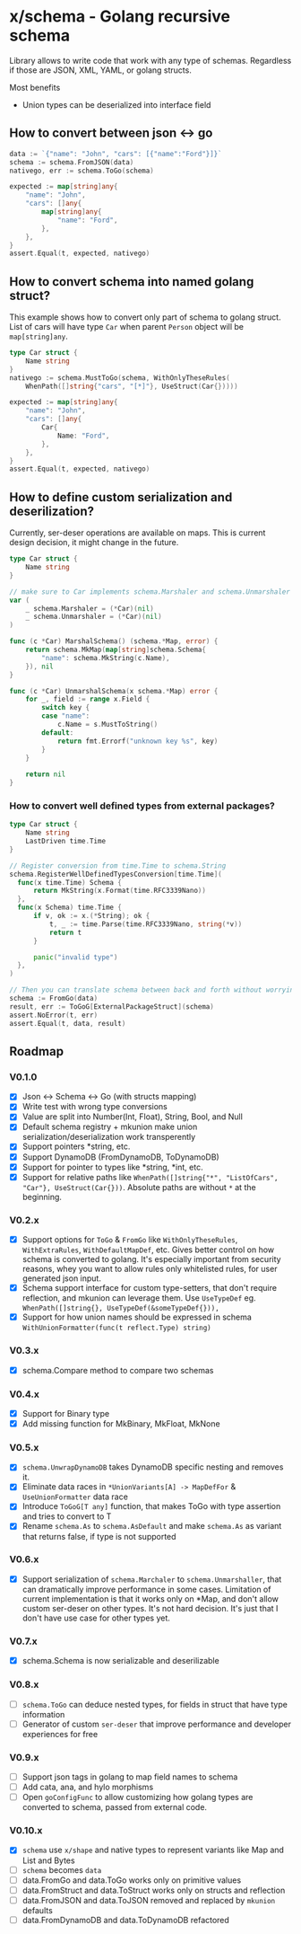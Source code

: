 # x/schema - Golang recursive schema
Library allows to write code that work with any type of schemas.
Regardless if those are JSON, XML, YAML, or golang structs.

Most benefits
- Union types can be deserialized into interface field

## How to convert between json <-> go
```go
data := `{"name": "John", "cars": [{"name":"Ford"}]}`
schema := schema.FromJSON(data)
nativego, err := schema.ToGo(schema)

expected := map[string]any{
    "name": "John",
    "cars": []any{
        map[string]any{
            "name": "Ford",
        },
    },
}
assert.Equal(t, expected, nativego)
```

## How to convert schema into named golang struct?
This example shows how to convert only part of schema to golang struct.
List of cars will have type `Car` when parent `Person` object will be `map[string]any`.
```go
type Car struct {
    Name string
}
nativego := schema.MustToGo(schema, WithOnlyTheseRules(
	WhenPath([]string{"cars", "[*]"}, UseStruct(Car{}))))

expected := map[string]any{
    "name": "John",
    "cars": []any{
        Car{
            Name: "Ford",
        },
    },
}
assert.Equal(t, expected, nativego)
```

## How to define custom serialization and deserilization?
Currently, ser-deser operations are available on maps.
This is current design decision, it might change in the future.

```go
type Car struct {
    Name string
}

// make sure to Car implements schema.Marshaler and schema.Unmarshaler
var (
	_ schema.Marshaler = (*Car)(nil)
    _ schema.Unmarshaler = (*Car)(nil)
)

func (c *Car) MarshalSchema() (schema.*Map, error) {
    return schema.MkMap(map[string]schema.Schema{
        "name": schema.MkString(c.Name),
    }), nil
}

func (c *Car) UnmarshalSchema(x schema.*Map) error {
    for _, field := range x.Field {
        switch key {
        case "name":
            c.Name = s.MustToString()
        default:
            return fmt.Errorf("unknown key %s", key)
        }
    }
	
    return nil
}
```

### How to convert well defined types from external packages?
```go
type Car struct {
    Name string
    LastDriven time.Time
}

// Register conversion from time.Time to schema.String
schema.RegisterWellDefinedTypesConversion[time.Time](
  func(x time.Time) Schema {
      return MkString(x.Format(time.RFC3339Nano))
  },
  func(x Schema) time.Time {
      if v, ok := x.(*String); ok {
          t, _ := time.Parse(time.RFC3339Nano, string(*v))
          return t
      }

      panic("invalid type")
  },
)

// Then you can translate schema between back and forth without worrying about time.Time
schema := FromGo(data)
result, err := ToGoG[ExternalPackageStruct](schema)
assert.NoError(t, err)
assert.Equal(t, data, result)
```

## Roadmap
### V0.1.0
- [x] Json <-> Schema <-> Go (with structs mapping)
- [x] Write test with wrong type conversions
- [x] Value are split into Number(Int, Float), String, Bool, and Null
- [x] Default schema registry + mkunion make union serialization/deserialization work transperently
- [x] Support pointers *string, etc.
- [x] Support DynamoDB (FromDynamoDB, ToDynamoDB)
- [x] Support for pointer to types like *string, *int, etc.
- [x] Support for relative paths like `WhenPath([]string{"*", "ListOfCars", "Car"}, UseStruct(Car{}))`. 
      Absolute paths are without `*` at the beginning.
 
### V0.2.x
- [x] Support options for `ToGo` & `FromGo` like `WithOnlyTheseRules`, `WithExtraRules`, `WithDefaultMapDef`, etc. 
      Gives better control on how schema is converted to golang.
      It's especially important from security reasons, whey you want to allow rules only whitelisted rules, for user generated json input.
- [x] Schema support interface for custom type-setters, that don't require reflection, and mkunion can leverage them. Use `UseTypeDef` eg. `WhenPath([]string{}, UseTypeDef(&someTypeDef{})),`
- [x] Support for how union names should be expressed in schema `WithUnionFormatter(func(t reflect.Type) string)`

### V0.3.x
- [x] schema.Compare method to compare two schemas

### V0.4.x
- [x] Support for Binary type
- [x] Add missing function for MkBinary, MkFloat, MkNone

### V0.5.x
- [x] `schema.UnwrapDynamoDB` takes DynamoDB specific nesting and removes it.
- [x] Eliminate data races in `*UnionVariants[A] -> MapDefFor` & `UseUnionFormatter` data race
- [x] Introduce `ToGoG[T any]` function, that makes ToGo with type assertion and tries to convert to T
- [x] Rename `schema.As` to `schema.AsDefault` and make `schema.As` as variant that returns false, if type is not supported

### V0.6.x
- [x] Support serialization of `schema.Marchaler` to `schema.Unmarshaller`, that can dramatically improve performance in some cases.
      Limitation of current implementation is that it works only on *Map, and don't allow custom ser-deser on other types.
      It's not hard decision. It's just that I don't have use case for other types yet.

### V0.7.x
- [x] schema.Schema is now serializable and deserilizable

### V0.8.x
- [ ] `schema.ToGo` can deduce nested types, for fields in struct that have type information
- [ ] Generator of custom `ser-deser` that improve performance and developer experiences for free

### V0.9.x
- [ ] Support json tags in golang to map field names to schema
- [ ] Add cata, ana, and hylo morphisms
- [ ] Open `goConfigFunc` to allow customizing how golang types are converted to schema, passed from external code.

### V0.10.x
- [x] `schema` use `x/shape` and native types to represent variants like Map and List and Bytes
- [ ] `schema` becomes `data`
- [ ] data.FromGo and data.ToGo works only on primitive values
- [ ] data.FromStruct and data.ToStruct works only on structs and reflection
- [ ] data.FromJSON and data.ToJSON removed and replaced by `mkunion` defaults
- [ ] data.FromDynamoDB and data.ToDynamoDB refactored